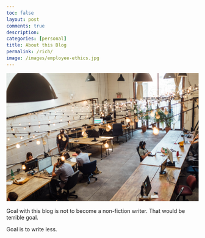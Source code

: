 ```yaml
---
toc: false
layout: post
comments: true
description:
categories: [personal]
title: About this Blog
permalink: /rich/
image: /images/employee-ethics.jpg
---
```

![](/images/employee-ethics.jpg)

Goal with this blog is not to become a non-fiction writer. That would be terrible goal.

Goal is to write less.

